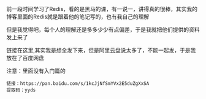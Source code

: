 前一段时间学习了Redis，看的是黑马的课，有一说一，讲得真的很棒，其实我的博客里面的Redis就是跟着他的笔记写的，也有我自己的理解

但是我觉得吧，每个人的理解还是多多少少有点偏差，于是我就把他们提供的资料发上来了

链接在这里,其实我是想全发下来，但是阿里云盘说太多了，不能一起发，于是我放在了百度网盘

注意：里面没有入门篇的
```
链接：https://pan.baidu.com/s/1kcJjNfSmYVx2E5duZgXxSA 
提取码：yyds
```